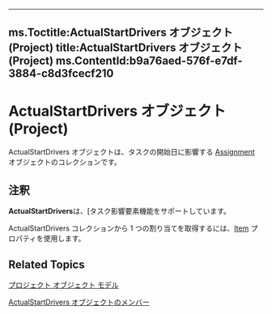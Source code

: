 

---
ms.Toctitle:ActualStartDrivers オブジェクト (Project)
title:ActualStartDrivers オブジェクト (Project)
ms.ContentId:b9a76aed-576f-e7df-3884-c8d3fcecf210
---
# ActualStartDrivers オブジェクト (Project)




ActualStartDrivers オブジェクトは、タスクの開始日に影響する [Assignment](bfb9a505-7818-0a86-9d4b-f19a0ff465d3.md) オブジェクトのコレクションです。

## 注釈
**ActualStartDrivers**は、[タスク影響要素機能をサポートしています。



ActualStartDrivers コレクションから 1 つの割り当てを取得するには、[Item](609846d6-7f73-f6f0-fe4e-067df0802108.md) プロパティを使用します。



## Related Topics

[プロジェクト オブジェクト モデル](900b167b-88ec-ea88-15b7-27bb90c22ac6.md)

[ActualStartDrivers オブジェクトのメンバー](74321d0d-bbde-3f2d-50ee-bfb0c674114c.md)




